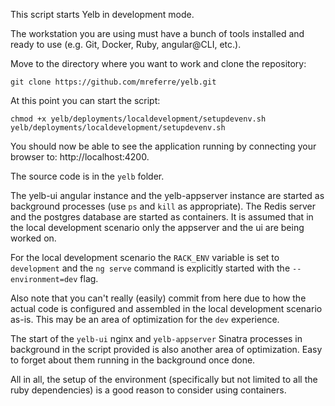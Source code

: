This script starts Yelb in development mode.

The workstation you are using must have a bunch of tools installed and ready to use (e.g. Git, Docker, Ruby, angular@CLI, etc.).

Move to the directory where you want to work and clone the repository:

`git clone https://github.com/mreferre/yelb.git`

At this point you can start the script:

```
chmod +x yelb/deployments/localdevelopment/setupdevenv.sh
yelb/deployments/localdevelopment/setupdevenv.sh
```

You should now be able to see the application running by connecting your browser to: http://localhost:4200.

The source code is in the `yelb` folder. 

The yelb-ui angular instance and the yelb-appserver instance are started as background processes (use `ps` and `kill` as appropriate). The Redis server and the postgres database are started as containers. It is assumed that in the local development scenario only the appserver and the ui are being worked on.  

For the local development scenario the `RACK_ENV` variable is set to `development` and the `ng serve` command is explicitly started with the  `--environment=dev` flag.  

Also note that you can't really (easily) commit from here due to how the actual code is configured and assembled in the local development scenario as-is. This may be an area of optimization for the `dev` experience.

The start of the `yelb-ui` nginx and `yelb-appserver` Sinatra processes in background in the script provided is also another area of optimization. Easy to forget about them running in the background once done.   

All in all, the setup of the environment (specifically but not limited to all the ruby dependencies) is a good reason to consider using containers.
